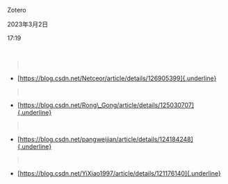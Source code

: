 Zotero

2023年3月2日

17:19

 

>  

-   [https://blog.csdn.net/Netceor/article/details/126905399]{.underline}

>  

-   [https://blog.csdn.net/Rong\_Gong/article/details/125030707]{.underline}

>  

-   [https://blog.csdn.net/pangweijian/article/details/124184248]{.underline}

>  

-   [https://blog.csdn.net/YiXiao1997/article/details/121176140]{.underline}
